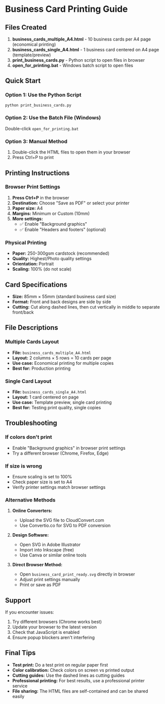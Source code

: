 # Business Card Printing Guide

## Files Created

1. **business_cards_multiple_A4.html** - 10 business cards per A4 page (economical printing)
2. **business_cards_single_A4.html** - 1 business card centered on A4 page (template/preview)
3. **print_business_cards.py** - Python script to open files in browser
4. **open_for_printing.bat** - Windows batch script to open files

## Quick Start

### Option 1: Use the Python Script
```bash
python print_business_cards.py
```

### Option 2: Use the Batch File (Windows)
Double-click `open_for_printing.bat`

### Option 3: Manual Method
1. Double-click the HTML files to open them in your browser
2. Press Ctrl+P to print

## Printing Instructions

### Browser Print Settings
1. **Press Ctrl+P** in the browser
2. **Destination:** Choose "Save as PDF" or select your printer
3. **Paper size:** A4
4. **Margins:** Minimum or Custom (10mm)
5. **More settings:**
   - ✅ Enable "Background graphics"
   - ✅ Enable "Headers and footers" (optional)

### Physical Printing
- **Paper:** 250-300gsm cardstock (recommended)
- **Quality:** Highest/Photo quality settings
- **Orientation:** Portrait
- **Scaling:** 100% (do not scale)

## Card Specifications

- **Size:** 85mm × 55mm (standard business card size)
- **Format:** Front and back designs are side by side
- **Cutting:** Cut along dashed lines, then cut vertically in middle to separate front/back

## File Descriptions

### Multiple Cards Layout
- **File:** `business_cards_multiple_A4.html`
- **Layout:** 2 columns × 5 rows = 10 cards per page
- **Use case:** Economical printing for multiple copies
- **Best for:** Production printing

### Single Card Layout  
- **File:** `business_cards_single_A4.html`
- **Layout:** 1 card centered on page
- **Use case:** Template preview, single card printing
- **Best for:** Testing print quality, single copies

## Troubleshooting

### If colors don't print
- Enable "Background graphics" in browser print settings
- Try a different browser (Chrome, Firefox, Edge)

### If size is wrong
- Ensure scaling is set to 100%
- Check paper size is set to A4
- Verify printer settings match browser settings

### Alternative Methods

1. **Online Converters:**
   - Upload the SVG file to CloudConvert.com
   - Use Convertio.co for SVG to PDF conversion

2. **Design Software:**
   - Open SVG in Adobe Illustrator
   - Import into Inkscape (free)
   - Use Canva or similar online tools

3. **Direct Browser Method:**
   - Open `business_card_print_ready.svg` directly in browser
   - Adjust print settings manually
   - Print or save as PDF

## Support

If you encounter issues:
1. Try different browsers (Chrome works best)
2. Update your browser to the latest version
3. Check that JavaScript is enabled
4. Ensure popup blockers aren't interfering

## Final Tips

- **Test print:** Do a test print on regular paper first
- **Color calibration:** Check colors on screen vs printed output
- **Cutting guides:** Use the dashed lines as cutting guides
- **Professional printing:** For best results, use a professional printer service
- **File sharing:** The HTML files are self-contained and can be shared easily
